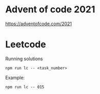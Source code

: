 # Advent of code 2021

https://adventofcode.com/2021

# Leetcode
Running solutions
```
npm run lc -- <task_number>
```

Example:
```
npm run lc -- 015
```
